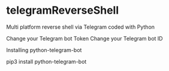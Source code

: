 # telegramReverseShell
Multi platform reverse shell via Telegram coded with Python

Change your Telegram bot Token
Change your Telegram bot ID

Installing python-telegram-bot

pip3 install python-telegram-bot
